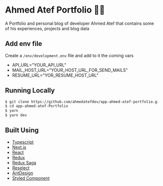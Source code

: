# Ahmed Atef Portfolio 👨‍💻

A Portfolio and personal blog of developer Ahmed Atef that contains some of his experiences, projects and blog data

## Add env file

Create a `/env/development.env` file and add to it the coming vars

- API_URL="YOUR_API_URL"
- MAIL_HOST_URL="YOUR_HOST_URL_FOR_SEND_MAILS"
- RESUME_URL="YOR_RESUME_HOST_URL"

## Running Locally

```bash
$ git clone https://github.com/ahmedatefdev/app-ahmed-atef-portfolio.git
$ cd app-ahmed-atef-Portfolio
$ yarn
$ yarn dev
```

## Built Using

- [Typescript](https://www.typescriptlang.org/)
- [Next.js](https://nextjs.org/)
- [React](https://reactjs.org/)
- [Redux](https://redux.js.org/)
- [Redux Saga](https://redux-saga.js.org/?q=)
- [Reselect](https://github.com/reduxjs/reselect)
- [AntDesign](https://ant.design/)
- [Styled Component](https://styled-components.com/)

